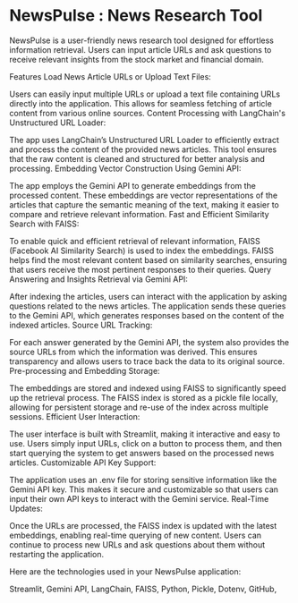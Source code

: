 
# NewsPulse : News Research Tool 

NewsPulse is a user-friendly news research tool designed for effortless information retrieval. Users can input article URLs and ask questions to receive relevant insights from the stock market and financial domain.

Features
Load News Article URLs or Upload Text Files:

Users can easily input multiple URLs or upload a text file containing URLs directly into the application. This allows for seamless fetching of article content from various online sources.
Content Processing with LangChain's Unstructured URL Loader:

The app uses LangChain’s Unstructured URL Loader to efficiently extract and process the content of the provided news articles. This tool ensures that the raw content is cleaned and structured for better analysis and processing.
Embedding Vector Construction Using Gemini API:

The app employs the Gemini API to generate embeddings from the processed content. These embeddings are vector representations of the articles that capture the semantic meaning of the text, making it easier to compare and retrieve relevant information.
Fast and Efficient Similarity Search with FAISS:

To enable quick and efficient retrieval of relevant information, FAISS (Facebook AI Similarity Search) is used to index the embeddings. FAISS helps find the most relevant content based on similarity searches, ensuring that users receive the most pertinent responses to their queries.
Query Answering and Insights Retrieval via Gemini API:

After indexing the articles, users can interact with the application by asking questions related to the news articles. The application sends these queries to the Gemini API, which generates responses based on the content of the indexed articles.
Source URL Tracking:

For each answer generated by the Gemini API, the system also provides the source URLs from which the information was derived. This ensures transparency and allows users to trace back the data to its original source.
Pre-processing and Embedding Storage:

The embeddings are stored and indexed using FAISS to significantly speed up the retrieval process. The FAISS index is stored as a pickle file locally, allowing for persistent storage and re-use of the index across multiple sessions.
Efficient User Interaction:

The user interface is built with Streamlit, making it interactive and easy to use. Users simply input URLs, click on a button to process them, and then start querying the system to get answers based on the processed news articles.
Customizable API Key Support:

The application uses an .env file for storing sensitive information like the Gemini API key. This makes it secure and customizable so that users can input their own API keys to interact with the Gemini service.
Real-Time Updates:

Once the URLs are processed, the FAISS index is updated with the latest embeddings, enabling real-time querying of new content. Users can continue to process new URLs and ask questions about them without restarting the application.

Here are the technologies used in your NewsPulse application:

Streamlit,
Gemini API,
LangChain,
FAISS,
Python,
Pickle,
Dotenv,
GitHub,


